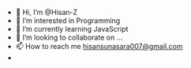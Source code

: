 - 👋 Hi, I’m @Hisan-Z
- 👀 I’m interested in Programming
- 🌱 I’m currently learning JavaScript
- 💞️ I’m looking to collaborate on ...
- 📫 How to reach me hisansunasara007@gmail.com
- 

<!---
Hisan-Z/Hisan-Z is a ✨ special ✨ repository because its `README.md` (this file) appears on your GitHub profile.
You can click the Preview link to take a look at your changes.
--->
